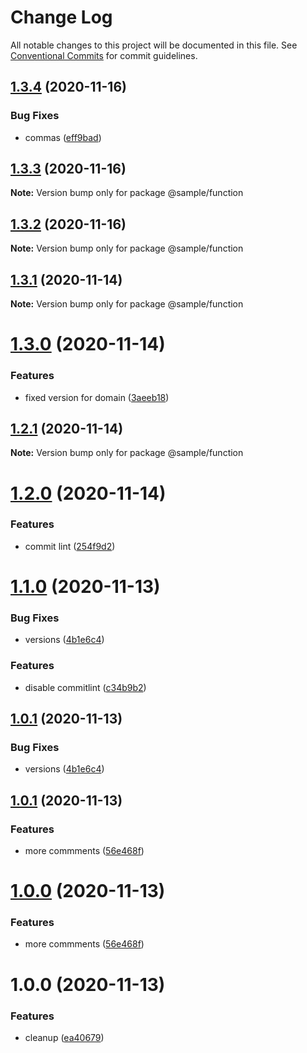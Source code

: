 # Change Log

All notable changes to this project will be documented in this file.
See [Conventional Commits](https://conventionalcommits.org) for commit guidelines.

## [1.3.4](https://github.com/udalovas/lerna-conventional-commits-example/compare/@sample/function@1.3.3...@sample/function@1.3.4) (2020-11-16)


### Bug Fixes

* commas ([eff9bad](https://github.com/udalovas/lerna-conventional-commits-example/commit/eff9badfeeb19465d8e57f048bff0237097fea0d))





## [1.3.3](https://github.com/udalovas/lerna-conventional-commits-example/compare/@sample/function@1.3.2...@sample/function@1.3.3) (2020-11-16)

**Note:** Version bump only for package @sample/function





## [1.3.2](https://github.com/udalovas/lerna-conventional-commits-example/compare/@sample/function@1.3.1...@sample/function@1.3.2) (2020-11-16)

**Note:** Version bump only for package @sample/function





## [1.3.1](https://github.com/udalovas/lerna-conventional-commits-example/compare/@sample/function@1.3.0...@sample/function@1.3.1) (2020-11-14)

**Note:** Version bump only for package @sample/function





# [1.3.0](https://github.com/udalovas/lerna-conventional-commits-example/compare/@sample/function@1.2.1...@sample/function@1.3.0) (2020-11-14)


### Features

* fixed version for domain ([3aeeb18](https://github.com/udalovas/lerna-conventional-commits-example/commit/3aeeb18baccc76be0007f0574151965f4b319aa0))





## [1.2.1](https://github.com/udalovas/lerna-conventional-commits-example/compare/@sample/function@1.2.0...@sample/function@1.2.1) (2020-11-14)

**Note:** Version bump only for package @sample/function





# [1.2.0](https://github.com/udalovas/lerna-conventional-commits-example/compare/@sample/function@1.1.0...@sample/function@1.2.0) (2020-11-14)


### Features

* commit lint ([254f9d2](https://github.com/udalovas/lerna-conventional-commits-example/commit/254f9d21c9779ec800cb78f612b2bd2dd2a4fa20))





# [1.1.0](https://github.com/udalovas/lerna-conventional-commits-example/compare/@sample/function@1.0.1...@sample/function@1.1.0) (2020-11-13)


### Bug Fixes

* versions ([4b1e6c4](https://github.com/udalovas/lerna-conventional-commits-example/commit/4b1e6c4f99854a7b98bd1e8194d4092112105cf2))


### Features

* disable  commitlint ([c34b9b2](https://github.com/udalovas/lerna-conventional-commits-example/commit/c34b9b2c7555e6a5092a59148171b226dcb96861))





## [1.0.1](https://github.com/udalovas/lerna-conventional-commits-example/compare/@sample/function@1.0.1...@sample/function@1.0.1) (2020-11-13)


### Bug Fixes

* versions ([4b1e6c4](https://github.com/udalovas/lerna-conventional-commits-example/commit/4b1e6c4f99854a7b98bd1e8194d4092112105cf2))





## [1.0.1](https://github.com/udalovas/lerna-conventional-commits-example/compare/@sample/function@1.0.0...@sample/function@1.0.1) (2020-11-13)


### Features

* more commments ([56e468f](https://github.com/udalovas/lerna-conventional-commits-example/commit/56e468fdb62a18f6506da8072ff1bd975b7ed3df))





# [1.0.0](https://github.com/udalovas/lerna-conventional-commits-example/compare/@sample/function@1.0.0...@sample/function@1.0.0) (2020-11-13)


### Features

* more commments ([56e468f](https://github.com/udalovas/lerna-conventional-commits-example/commit/56e468fdb62a18f6506da8072ff1bd975b7ed3df))





# 1.0.0 (2020-11-13)


### Features

* cleanup ([ea40679](https://github.com/udalovas/lerna-conventional-commits-example/commit/ea4067918322336d562c0853cca97a77db7c17dc))
